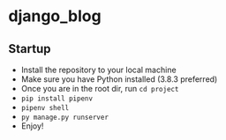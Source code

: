 # django_blog

## Startup
- Install the repository to your local machine
- Make sure you have Python installed (3.8.3 preferred)
- Once you are in the root dir, run `cd project`
- `pip install pipenv`
- `pipenv shell`
- `py manage.py runserver`
- Enjoy!

